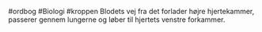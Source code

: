 #ordbog #Biologi #kroppen 
Blodets vej fra det forlader højre hjertekammer, passerer gennem lungerne og løber til hjertets venstre forkammer.